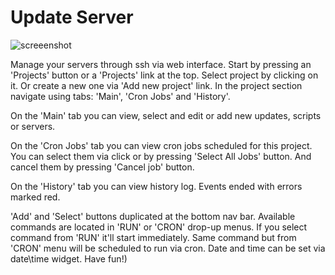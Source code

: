 # Update Server
![screeenshot](https://user-images.githubusercontent.com/18072680/33430573-101e9c5c-d5e2-11e7-9095-692a1fa32279.png)

Manage your servers through ssh via web interface.
Start by pressing an 'Projects' button or a 'Projects' link at the top.
Select project by clicking on it. Or create a new one via 'Add new project' link.
In the project section navigate using tabs: 'Main', 'Cron Jobs' and 'History'.

On the 'Main' tab you can view, select and edit or add new updates, scripts or servers.

On the 'Cron Jobs' tab you can view cron jobs scheduled for this project.
You can select them via click or by pressing 'Select All Jobs' button.
And cancel them by pressing 'Cancel job' button.

On the 'History' tab you can view history log. Events ended with errors marked red.

'Add' and 'Select' buttons duplicated at the bottom nav bar.
Available commands are located in 'RUN' or 'CRON' drop-up menus.
If you select command from 'RUN' it'll start immediately.
Same command but from 'CRON' menu will be scheduled to run via cron.
Date and time can be set via date\time widget. Have fun!)
